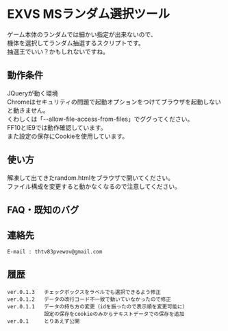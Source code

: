 EXVS MSランダム選択ツール
======================
ゲーム本体のランダムでは細かい指定が出来ないので、  
機体を選択してランダム抽選するスクリプトです。  
抽選王でいい？かもしれないですね。  
 
動作条件
------
JQueryが動く環境  
Chromeはセキュリティの問題で起動オプションをつけてブラウザを起動しないと動きません。  
くわしくは「--allow-file-access-from-files」でググってください。  
FF10とIE9では動作確認しています。  
また設定の保存にCookieを使用しています。  


使い方
----------------
解凍して出てきたrandom.htmlをブラウザで開いてください。  
ファイル構成を変更すると動かなくなるので注意してください。  


FAQ・既知のバグ
----------------

連絡先
----------------
	E-mail : thtv83pvewov@gmail.com

履歴
----------------
	ver.0.1.3	チェックボックスをラベルでも選択できるよう修正
	ver.0.1.2	データの改行コード不一致で動いていなかったので修正
	ver.0.1.1	データの持ち方の変更（idを振ったので表示順を変更可能に）
				設定の保存をcookieのみからテキストデータでの保存を追加
	ver.0.1		とりあえず公開
